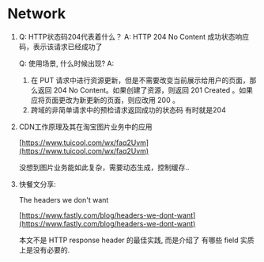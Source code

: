 # Network

1. Q: HTTP状态码204代表着什么？ A: HTTP 204 No Content 成功状态响应码，表示该请求已经成功了

   Q: 使用场景, 什么时候出现? A:

   1. 在 PUT 请求中进行资源更新，但是不需要改变当前展示给用户的页面，那么返回 204 No Content。如果创建了资源，则返回 201 Created 。如果应将页面更改为新更新的页面，则应改用 200 。
   2. 跨域的非简单请求中的预检请求返回成功的状态码 有时就是204

2. CDN工作原理及其在淘宝图片业务中的应用

   [https://www.tuicool.com/wx/faq2Uvm](https://www.tuicool.com/wx/faq2Uvm)

   没想到图片业务能如此复杂，需要动态生成，控制缓存..

3. 快餐文分享:

   The headers we don't want

   [https://www.fastly.com/blog/headers-we-dont-want](https://www.fastly.com/blog/headers-we-dont-want)

   本文不是 HTTP response header 的最佳实践, 而是介绍了 有哪些 field 实质上是没有必要的.

